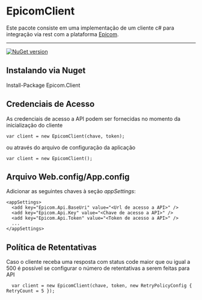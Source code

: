 # EpicomClient
Este pacote consiste em uma implementação de um cliente c# para integração via rest com a plataforma [Epicom](https://mhubapi.epicom.com.br/v1). 

---

[![NuGet version](https://badge.fury.io/nu/epicom.client.svg)](https://badge.fury.io/nu/Epicom.Client)

## Instalando via  Nuget

Install-Package Epicom.Client

## Credenciais de Acesso

As credenciais de acesso a API podem ser fornecidas no momento da inicialização do cliente
   
    var client = new EpicomClient(chave, token);

ou através do arquivo de configuração da aplicação

    var client = new EpicomClient();

## Arquivo Web.config/App.config

Adicionar as seguintes chaves à seção *appSettings*:

    <appSettings>    
      <add key="Epicom.Api.BaseUri" value="<Url de acesso a API>" />
      <add key="Epicom.Api.Key" value="<Chave de acesso a API>" />
      <add key="Epicom.Api.Token" value="<Token de acesso a API>" />
      ...
    </appSettings>
    
## Política de Retentativas

Caso o cliente receba uma resposta com status code maior que ou igual a 500 é possível se configurar o número de retentativas a serem feitas para API

      var client = new EpicomClient(chave, token, new RetryPolicyConfig { RetryCount = 5 });

